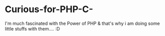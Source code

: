 # Curious-for-PHP-C-
I'm much fascinated with the Power of PHP &amp;   that's why i am doing some little stuffs with them.... :D
